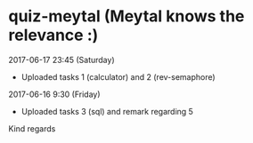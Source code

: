 # quiz-meytal (Meytal knows the relevance :)

2017-06-17 23:45 (Saturday)
+ Uploaded tasks 1 (calculator) and 2 (rev-semaphore)

2017-06-16 9:30 (Friday)
+ Uploaded tasks 3 (sql) and remark regarding 5



Kind regards
